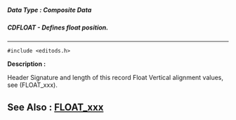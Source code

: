 ##### Data Type : Composite Data
##### CDFLOAT - Defines float position.
---
```
#include <editods.h>
```
**Description :**

Header Signature and length of this record
Float Vertical alignment values, see (FLOAT_xxx).


**See Also :**
[FLOAT_xxx](/domino-c-api-docs/reference/Symb/FLOAT_xxx)
---
